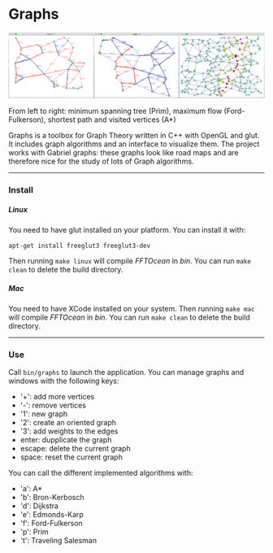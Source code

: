 # Graphs

![Screenshot](media/Screenshot.png)

From left to right:  minimum spanning tree (Prim), maximum flow (Ford-Fulkerson), shortest path and visited vertices (A*)

Graphs is a toolbox for Graph Theory written in C++ with OpenGL and glut. It includes graph algorithms and an interface to visualize them. The project works with Gabriel graphs: these graphs look like road maps and are therefore nice for the study of lots of Graph algorithms.

***

### Install

##### Linux

You need to have glut installed on your platform. You can install it with:

	apt-get install freeglut3 freeglut3-dev

Then running `make linux` will compile *FFTOcean* in *bin*. You can run `make clean` to delete the build directory.

##### Mac

You need to have XCode installed on your system. Then running `make mac` will compile *FFTOcean* in *bin*. You can run `make clean` to delete the build directory.

***

### Use

Call `bin/graphs` to launch the application. You can manage graphs and windows with the following keys: 
* '+': add more vertices
* '-': remove vertices
* '1': new graph
* '2': create an oriented graph
* '3': add weights to the edges
* enter: dupplicate the graph
* escape: delete the current graph
* space: reset the current graph

You can call the different implemented algorithms with:
* 'a': A*
* 'b': Bron-Kerbosch
* 'd': Dijkstra
* 'e': Edmonds-Karp
* 'f': Ford-Fulkerson
* 'p': Prim
* 't': Traveling Salesman
